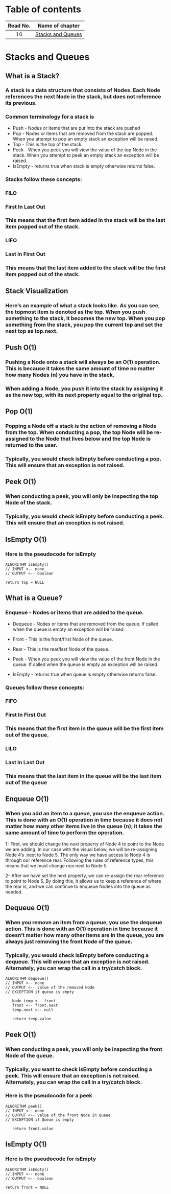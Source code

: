 # Table of contents

|Read No. | Name of chapter|
|:---------: |:--------------:|
|10|[Stacks and Queues](Stacks-and-Queues.md)







# Stacks and Queues
## What is a Stack?
### A stack is a data structure that consists of Nodes. Each Node references the next Node in the stack, but does not reference its previous.

### Common terminology for a stack is

- Push - Nodes or items that are put into the stack are pushed
- Pop - Nodes or items that are removed from the stack are popped. When you attempt to pop an empty stack an exception will be raised.
- Top - This is the top of the stack.
- Peek - When you peek you will view the value of the top Node in the stack. When you attempt to peek an empty stack an exception will be raised.
- IsEmpty - returns true when stack is empty otherwise returns false.

### Stacks follow these concepts:

### **FILO**
### First In Last Out

### This means that the first item added in the stack will be the last item popped out of the stack.

### **LIFO**
### Last In First Out

### This means that the last item added to the stack will be the first item popped out of the stack.

## Stack Visualization
### Here’s an example of what a stack looks like. As you can see, the topmost item is denoted as the top. When you push something to the stack, it becomes the new top. When you pop something from the stack, you pop the current top and set the next top as top.next.

## Push O(1)
### Pushing a Node onto a stack will always be an O(1) operation. This is because it takes the same amount of time no matter how many Nodes (n) you have in the stack.
### When adding a Node, you push it into the stack by assigning it as the new top, with its next property equal to the original top.

## Pop O(1)
### Popping a Node off a stack is the action of removing a Node from the top. When conducting a pop, the top Node will be re-assigned to the Node that lives below and the top Node is returned to the user.
### Typically, you would check isEmpty before conducting a pop. This will ensure that an exception is not raised.

## Peek O(1)
### When conducting a peek, you will only be inspecting the top Node of the stack.

### Typically, you would check isEmpty before conducting a peek. This will ensure that an exception is not raised.

## IsEmpty O(1)
### Here is the pseudocode for isEmpty
```
ALGORITHM isEmpty()
// INPUT <-- none
// OUTPUT <-- boolean

return top = NULL
```


## What is a Queue?
### Enqueue - Nodes or items that are added to the queue.
- Dequeue - Nodes or items that are removed from the queue. If called when the queue is empty an exception will be raised.

- Front - This is the front/first Node of the queue.

- Rear - This is the rear/last Node of the queue.

- Peek - When you peek you will view the value of the front Node in the queue. If called when the queue is empty an exception will be raised.

- IsEmpty - returns true when queue is empty otherwise returns false.

### Queues follow these concepts:

### FIFO
### First In First Out

### This means that the first item in the queue will be the first item out of the queue.

### LILO
### Last In Last Out

### This means that the last item in the queue will be the last item out of the queue

## Enqueue O(1)

### When you add an item to a queue, you use the enqueue action. This is done with an O(1) operation in time because it does not matter how many other items live in the queue (n); it takes the same amount of time to perform the operation.

1- First, we should change the next property of Node 4 to point to the Node we are adding. In our case with the visual below, we will be re-assigning Node 4’s .next to Node 5. The only way we have access to Node 4 is through our reference rear. Following the rules of reference types, this means that we must change rear.next to Node 5.

2- After we have set the next property, we can re-assign the rear reference to point to Node 5. By doing this, it allows us to keep a reference of where the rear is, and we can continue to enqueue Nodes into the queue as needed.

## Dequeue O(1)

### When you remove an item from a queue, you use the dequeue action. This is done with an O(1) operation in time because it doesn’t matter how many other items are in the queue, you are always just removing the front Node of the queue.

### Typically, you would check isEmpty before conducting a dequeue. This will ensure that an exception is not raised. Alternately, you can wrap the call in a try/catch block.

```
ALGORITHM dequeue()
// INPUT <-- none
// OUTPUT <-- value of the removed Node
// EXCEPTION if queue is empty

   Node temp <-- front
   front <-- front.next
   temp.next <-- null

   return temp.value
```

## Peek O(1)
### When conducting a peek, you will only be inspecting the front Node of the queue.

### Typically, you want to check isEmpty before conducting a peek. This will ensure that an exception is not raised. Alternately, you can wrap the call in a try/catch block.


### Here is the pseudocode for a peek

```
ALGORITHM peek()
// INPUT <-- none
// OUTPUT <-- value of the front Node in Queue
// EXCEPTION if Queue is empty

   return front.value
```

## IsEmpty O(1)
### Here is the pseudocode for isEmpty

```
ALGORITHM isEmpty()
// INPUT <-- none
// OUTPUT <-- boolean

return front = NULL
```